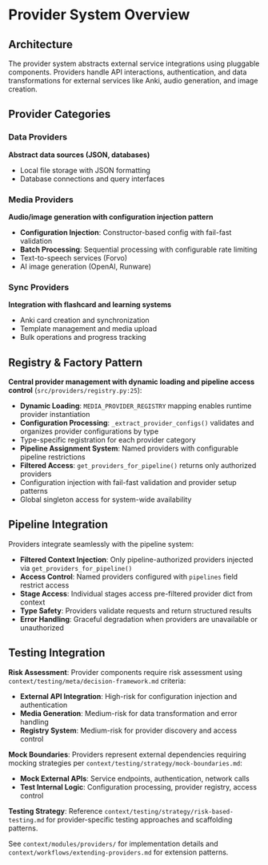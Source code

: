 # Provider System Overview

## Architecture

The provider system abstracts external service integrations using pluggable components. Providers handle API interactions, authentication, and data transformations for external services like Anki, audio generation, and image creation.

## Provider Categories

### Data Providers
**Abstract data sources (JSON, databases)**
- Local file storage with JSON formatting
- Database connections and query interfaces

### Media Providers
**Audio/image generation with configuration injection pattern**
- **Configuration Injection**: Constructor-based config with fail-fast validation
- **Batch Processing**: Sequential processing with configurable rate limiting
- Text-to-speech services (Forvo)
- AI image generation (OpenAI, Runware)

### Sync Providers
**Integration with flashcard and learning systems**
- Anki card creation and synchronization
- Template management and media upload
- Bulk operations and progress tracking

## Registry & Factory Pattern

**Central provider management with dynamic loading and pipeline access control** (`src/providers/registry.py:25`):
- **Dynamic Loading**: `MEDIA_PROVIDER_REGISTRY` mapping enables runtime provider instantiation
- **Configuration Processing**: `_extract_provider_configs()` validates and organizes provider configurations by type
- Type-specific registration for each provider category
- **Pipeline Assignment System**: Named providers with configurable pipeline restrictions
- **Filtered Access**: `get_providers_for_pipeline()` returns only authorized providers
- Configuration injection with fail-fast validation and provider setup patterns
- Global singleton access for system-wide availability

## Pipeline Integration

Providers integrate seamlessly with the pipeline system:
- **Filtered Context Injection**: Only pipeline-authorized providers injected via `get_providers_for_pipeline()`
- **Access Control**: Named providers configured with `pipelines` field restrict access
- **Stage Access**: Individual stages access pre-filtered provider dict from context
- **Type Safety**: Providers validate requests and return structured results
- **Error Handling**: Graceful degradation when providers are unavailable or unauthorized

## Testing Integration

**Risk Assessment**: Provider components require risk assessment using `context/testing/meta/decision-framework.md` criteria:
- **External API Integration**: High-risk for configuration injection and authentication
- **Media Generation**: Medium-risk for data transformation and error handling
- **Registry System**: Medium-risk for provider discovery and access control

**Mock Boundaries**: Providers represent external dependencies requiring mocking strategies per `context/testing/strategy/mock-boundaries.md`:
- **Mock External APIs**: Service endpoints, authentication, network calls
- **Test Internal Logic**: Configuration processing, provider registry, access control

**Testing Strategy**: Reference `context/testing/strategy/risk-based-testing.md` for provider-specific testing approaches and scaffolding patterns.

See `context/modules/providers/` for implementation details and `context/workflows/extending-providers.md` for extension patterns.
